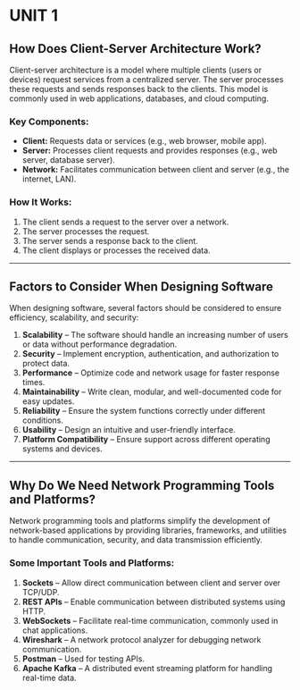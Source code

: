 # **UNIT 1**

## How Does Client-Server Architecture Work?

Client-server architecture is a model where multiple clients (users or devices) request services from a centralized server. The server processes these requests and sends responses back to the clients. This model is commonly used in web applications, databases, and cloud computing.

### Key Components:
- **Client:** Requests data or services (e.g., web browser, mobile app).
- **Server:** Processes client requests and provides responses (e.g., web server, database server).
- **Network:** Facilitates communication between client and server (e.g., the internet, LAN).

### How It Works:
1. The client sends a request to the server over a network.
2. The server processes the request.
3. The server sends a response back to the client.
4. The client displays or processes the received data.

---

## Factors to Consider When Designing Software

When designing software, several factors should be considered to ensure efficiency, scalability, and security:

1. **Scalability** – The software should handle an increasing number of users or data without performance degradation.
2. **Security** – Implement encryption, authentication, and authorization to protect data.
3. **Performance** – Optimize code and network usage for faster response times.
4. **Maintainability** – Write clean, modular, and well-documented code for easy updates.
5. **Reliability** – Ensure the system functions correctly under different conditions.
6. **Usability** – Design an intuitive and user-friendly interface.
7. **Platform Compatibility** – Ensure support across different operating systems and devices.

---

## Why Do We Need Network Programming Tools and Platforms?

Network programming tools and platforms simplify the development of network-based applications by providing libraries, frameworks, and utilities to handle communication, security, and data transmission efficiently.

### Some Important Tools and Platforms:

1. **Sockets** – Allow direct communication between client and server over TCP/UDP.
2. **REST APIs** – Enable communication between distributed systems using HTTP.
3. **WebSockets** – Facilitate real-time communication, commonly used in chat   applications.
4. **Wireshark** – A network protocol analyzer for debugging network communication.
5. **Postman** – Used for testing APIs.
6. **Apache Kafka** – A distributed event streaming platform for handling real-time data.






